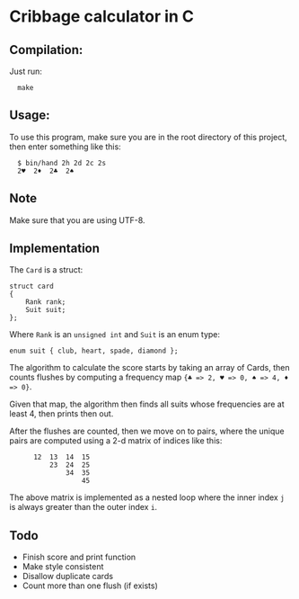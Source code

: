 # Cribbage calculator in C

## Compilation:

Just run:

```
  make
```

## Usage:

To use this program, make sure you are in the root directory of this project, 
then enter something like this:

```
  $ bin/hand 2h 2d 2c 2s
  2♥  2♦  2♣  2♠
```

## Note
Make sure that you are using UTF-8.

## Implementation

The `Card` is a struct:

```
struct card
{
    Rank rank;
    Suit suit;
};
```

Where `Rank` is an `unsigned int` and `Suit` is an enum type:

```
enum suit { club, heart, spade, diamond };
```

The algorithm to calculate the score starts by taking an array of Cards, then
counts flushes by computing a frequency map `{♣ => 2, ♥ => 0, ♠ => 4, ♦ => 0}`.

Given that map, the algorithm then finds all suits whose frequencies are at 
least 4, then prints then out.

After the flushes are counted, then we move on to pairs, where the unique
pairs are computed using a 2-d matrix of indices like this:

```
      12  13  14  15
          23  24  25
              34  35
                  45
```

The above matrix is implemented as a nested loop where the inner index `j` is 
always greater than the outer index `i`.

## Todo
 - Finish score and print function
 - Make style consistent
 - Disallow duplicate cards
 - Count more than one flush (if exists)

